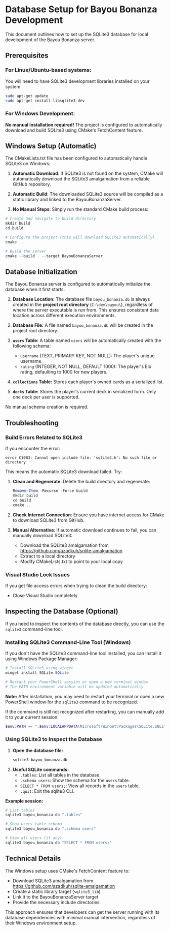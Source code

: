 # Database Setup for Bayou Bonanza Development

This document outlines how to set up the SQLite3 database for local development of the Bayou Bonanza server.

## Prerequisites

### For Linux/Ubuntu-based systems:
You will need to have SQLite3 development libraries installed on your system.

```bash
sudo apt-get update
sudo apt-get install libsqlite3-dev
```

### For Windows Development:
**No manual installation required!** The project is configured to automatically download and build SQLite3 using CMake's FetchContent feature.

## Windows Setup (Automatic)

The CMakeLists.txt file has been configured to automatically handle SQLite3 on Windows:

1. **Automatic Download**: If SQLite3 is not found on the system, CMake will automatically download the SQLite3 amalgamation from a reliable GitHub repository.

2. **Automatic Build**: The downloaded SQLite3 source will be compiled as a static library and linked to the BayouBonanzaServer.

3. **No Manual Steps**: Simply run the standard CMake build process:

```powershell
# Create and navigate to build directory
mkdir build
cd build

# Configure the project (this will download SQLite3 automatically)
cmake ..

# Build the server
cmake --build . --target BayouBonanzaServer
```

## Database Initialization

The Bayou Bonanza server is configured to automatically initialize the database when it first starts.

1. **Database Location:** The database file `bayou_bonanza.db` is always created in the **project root directory** (`C:\dev\bayou\`), regardless of where the server executable is run from. This ensures consistent data location across different execution environments.

2. **Database File:** A file named `bayou_bonanza.db` will be created in the project root directory.

3. **`users` Table:** A table named `users` will be automatically created with the following schema:
   * `username` (TEXT, PRIMARY KEY, NOT NULL): The player's unique username.
   * `rating` (INTEGER, NOT NULL, DEFAULT 1000): The player's Elo rating, defaulting to 1000 for new players.

4. **`collections` Table:** Stores each player's owned cards as a serialized list.

5. **`decks` Table:** Stores the player's current deck in serialized form. Only one deck per user is supported.

No manual schema creation is required.

## Troubleshooting

### Build Errors Related to SQLite3

If you encounter the error:
```
error C1083: Cannot open include file: 'sqlite3.h': No such file or directory
```

This means the automatic SQLite3 download failed. Try:

1. **Clean and Regenerate**: Delete the build directory and regenerate:
   ```powershell
   Remove-Item -Recurse -Force build
   mkdir build
   cd build
   cmake ..
   ```

2. **Check Internet Connection**: Ensure you have internet access for CMake to download SQLite3 from GitHub.

3. **Manual Alternative**: If automatic download continues to fail, you can manually download SQLite3:
   - Download the SQLite3 amalgamation from https://github.com/azadkuh/sqlite-amalgamation
   - Extract to a local directory
   - Modify CMakeLists.txt to point to your local copy

### Visual Studio Lock Issues

If you get file access errors when trying to clean the build directory:
- Close Visual Studio completely

## Inspecting the Database (Optional)

If you need to inspect the contents of the database directly, you can use the `sqlite3` command-line tool.

### Installing SQLite3 Command-Line Tool (Windows)

If you don't have the SQLite3 command-line tool installed, you can install it using Windows Package Manager:

```powershell
# Install SQLite3 using winget
winget install SQLite.SQLite

# Restart your PowerShell session or open a new terminal window
# The PATH environment variable will be updated automatically
```

**Note:** After installation, you may need to restart your terminal or open a new PowerShell window for the `sqlite3` command to be recognized.

If the command is still not recognized after restarting, you can manually add it to your current session:
```powershell
$env:PATH += ";$env:LOCALAPPDATA\Microsoft\WinGet\Packages\SQLite.SQLite_Microsoft.Winget.Source_8wekyb3d8bbwe"
```

### Using SQLite3 to Inspect the Database

1. **Open the database file:**
   ```bash
   sqlite3 bayou_bonanza.db
   ```
2. **Useful SQLite commands:**
   * `.tables`: List all tables in the database.
   * `.schema users`: Show the schema for the `users` table.
   * `SELECT * FROM users;`: View all records in the `users` table.
   * `.quit`: Exit the sqlite3 CLI.

**Example session:**
```powershell
# List tables
sqlite3 bayou_bonanza.db ".tables"

# Show users table schema
sqlite3 bayou_bonanza.db ".schema users"

# View all users (if any)
sqlite3 bayou_bonanza.db "SELECT * FROM users;"
```

## Technical Details

The Windows setup uses CMake's FetchContent feature to:
- Download SQLite3 amalgamation from https://github.com/azadkuh/sqlite-amalgamation
- Create a static library target (`sqlite3_lib`)
- Link it to the BayouBonanzaServer target
- Provide the necessary include directories

This approach ensures that developers can get the server running with its database dependencies with minimal manual intervention, regardless of their Windows environment setup.
